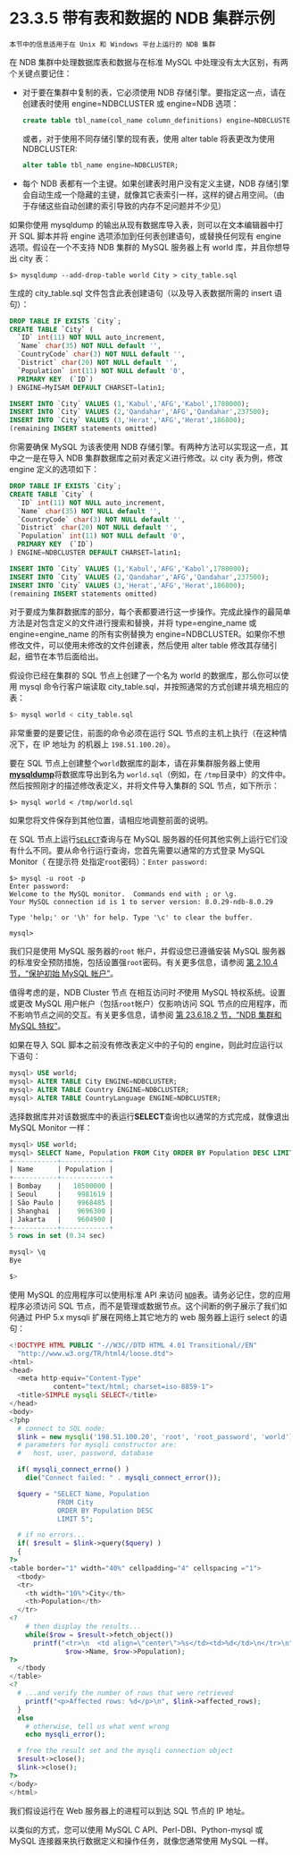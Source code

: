 # 23.3.5 带有表和数据的 NDB 集群示例

```textile
本节中的信息适用于在 Unix 和 Windows 平台上运行的 NDB 集群
```

在 NDB 集群中处理数据库表和数据与在标准 MySQL 中处理没有太大区别，有两个关键点要记住：

+ 对于要在集群中复制的表，它必须使用 NDB 存储引擎。要指定这一点，请在创建表时使用 engine=NDBCLUSTER 或 engine=NDB 选项：
  
  ```sql
  create table tbl_name(col_name column_definitions) engine=NDBCLUSTER;
  ```
  
  或者，对于使用不同存储引擎的现有表，使用 alter table 将表更改为使用 NDBCLUSTER:
  
  ```sql
  alter table tbl_name engine=NDBCLUSTER;
  ```

+ 每个 NDB 表都有一个主键。如果创建表时用户没有定义主键，NDB 存储引擎会自动生成一个隐藏的主键，就像其它表索引一样，这样的键占用空间。（由于存储这些自动创建的索引导致的内存不足问题并不少见）

如果你使用 mysqldump 的输出从现有数据库导入表，则可以在文本编辑器中打开 SQL 脚本并将 engine 选项添加到任何表创建语句，或替换任何现有 engine 选项。假设在一个不支持 NDB 集群的 MySQL  服务器上有 world 库，并且你想导出 city 表：

```shell
$> mysqldump --add-drop-table world City > city_table.sql
```

生成的 city_table.sql 文件包含此表创建语句（以及导入表数据所需的 insert 语句）：

```sql
DROP TABLE IF EXISTS `City`;
CREATE TABLE `City` (
  `ID` int(11) NOT NULL auto_increment,
  `Name` char(35) NOT NULL default '',
  `CountryCode` char(3) NOT NULL default '',
  `District` char(20) NOT NULL default '',
  `Population` int(11) NOT NULL default '0',
  PRIMARY KEY  (`ID`)
) ENGINE=MyISAM DEFAULT CHARSET=latin1;

INSERT INTO `City` VALUES (1,'Kabul','AFG','Kabol',1780000);
INSERT INTO `City` VALUES (2,'Qandahar','AFG','Qandahar',237500);
INSERT INTO `City` VALUES (3,'Herat','AFG','Herat',186800);
(remaining INSERT statements omitted)
```

你需要确保 MySQL 为该表使用 NDB 存储引擎。有两种方法可以实现这一点，其中之一是在导入 NDB 集群数据库之前对表定义进行修改。以 city 表为例，修改 engine 定义的选项如下：

```sql
DROP TABLE IF EXISTS `City`;
CREATE TABLE `City` (
  `ID` int(11) NOT NULL auto_increment,
  `Name` char(35) NOT NULL default '',
  `CountryCode` char(3) NOT NULL default '',
  `District` char(20) NOT NULL default '',
  `Population` int(11) NOT NULL default '0',
  PRIMARY KEY  (`ID`)
) ENGINE=NDBCLUSTER DEFAULT CHARSET=latin1;

INSERT INTO `City` VALUES (1,'Kabul','AFG','Kabol',1780000);
INSERT INTO `City` VALUES (2,'Qandahar','AFG','Qandahar',237500);
INSERT INTO `City` VALUES (3,'Herat','AFG','Herat',186800);
(remaining INSERT statements omitted)
```

对于要成为集群数据库的部分，每个表都要进行这一步操作。完成此操作的最简单方法是对包含定义的文件进行搜索和替换，并将 type=engine_name 或 engine=engine_name 的所有实例替换为 engine=NDBCLUSTER。如果你不想修改文件，可以使用未修改的文件创建表，然后使用 alter table 修改其存储引起，细节在本节后面给出。

假设你已经在集群的 SQL 节点上创建了一个名为 world 的数据库，那么你可以使用 mysql 命令行客户端读取 city_table.sql，并按照通常的方式创建并填充相应的表：

```sql
$> mysql world < city_table.sql
```

非常重要的是要记住，前面的命令必须在运行 SQL 节点的主机上执行（在这种情况下，在 IP 地址为 的机器上 `198.51.100.20`）。

要在 SQL 节点上创建整个`world`数据库的副本，请在非集群服务器上使用[**mysqldump**](https://dev.mysql.com/doc/refman/8.0/en/mysqldump.html "4.5.4 mysqldump——一个数据库备份程序")将数据库导出到名为 `world.sql`（例如，在 `/tmp`目录中）的文件中。然后按照刚才的描述修改表定义，并将文件导入集群的 SQL 节点，如下所示：

```shell
$> mysql world < /tmp/world.sql
```

如果您将文件保存到其他位置，请相应地调整前面的说明。

在 SQL 节点上运行[`SELECT`](https://dev.mysql.com/doc/refman/8.0/en/select.html "13.2.10 SELECT 语句")查询与在 MySQL 服务器的任何其他实例上运行它们没有什么不同。要从命令行运行查询，您首先需要以通常的方式登录 MySQL Monitor（ 在提示符 处指定`root`密码）：`Enter password:`

```shell
$> mysql -u root -p
Enter password:
Welcome to the MySQL monitor.  Commands end with ; or \g.
Your MySQL connection id is 1 to server version: 8.0.29-ndb-8.0.29

Type 'help;' or '\h' for help. Type '\c' to clear the buffer.

mysql>
```

我们只是使用 MySQL 服务器的`root` 帐户，并假设您已遵循安装 MySQL 服务器的标准安全预防措施，包括设置强`root`密码。有关更多信息，请参阅 [第 2.10.4 节，“保护初始 MySQL 帐户”](https://dev.mysql.com/doc/refman/8.0/en/default-privileges.html "2.10.4 保护初始 MySQL 帐户")。

值得考虑的是，NDB Cluster 节点 在相互访问时*不*使用 MySQL 特权系统。设置或更改 MySQL 用户帐户（包括`root`帐户）仅影响访问 SQL 节点的应用程序，而不影响节点之间的交互。有关更多信息，请参阅 [第 23.6.18.2 节，“NDB 集群和 MySQL 特权”](https://dev.mysql.com/doc/refman/8.0/en/mysql-cluster-security-mysql-privileges.html "23.6.18.2 NDB 集群和 MySQL 权限")。

如果在导入 SQL 脚本之前没有修改表定义中的子句的 engine，则此时应运行以下语句：

```sql
mysql> USE world;
mysql> ALTER TABLE City ENGINE=NDBCLUSTER;
mysql> ALTER TABLE Country ENGINE=NDBCLUSTER;
mysql> ALTER TABLE CountryLanguage ENGINE=NDBCLUSTER;
```

选择数据库并对该数据库中的表运行**SELECT**查询也以通常的方式完成，就像退出 MySQL Monitor 一样：

```sql
mysql> USE world;
mysql> SELECT Name, Population FROM City ORDER BY Population DESC LIMIT 5;
+-----------+------------+
| Name      | Population |
+-----------+------------+
| Bombay    |   10500000 |
| Seoul     |    9981619 |
| São Paulo |    9968485 |
| Shanghai  |    9696300 |
| Jakarta   |    9604900 |
+-----------+------------+
5 rows in set (0.34 sec)

mysql> \q
Bye

$>
```

使用 MySQL 的应用程序可以使用标准 API 来访问 [`NDB`](https://dev.mysql.com/doc/refman/8.0/en/mysql-cluster.html "第23章 MySQL NDB Cluster 8.0")表。请务必记住，您的应用程序必须访问 SQL 节点，而不是管理或数据节点。这个间断的例子展示了我们如何通过 PHP 5.x mysqli 扩展在网络上其它地方的 web 服务器上运行 select 的语句：

```php
<!DOCTYPE HTML PUBLIC "-//W3C//DTD HTML 4.01 Transitional//EN"
  "http://www.w3.org/TR/html4/loose.dtd">
<html>
<head>
  <meta http-equiv="Content-Type"
           content="text/html; charset=iso-8859-1">
  <title>SIMPLE mysqli SELECT</title>
</head>
<body>
<?php
  # connect to SQL node:
  $link = new mysqli('198.51.100.20', 'root', 'root_password', 'world');
  # parameters for mysqli constructor are:
  #   host, user, password, database

  if( mysqli_connect_errno() )
    die("Connect failed: " . mysqli_connect_error());

  $query = "SELECT Name, Population
            FROM City
            ORDER BY Population DESC
            LIMIT 5";

  # if no errors...
  if( $result = $link->query($query) )
  {
?>
<table border="1" width="40%" cellpadding="4" cellspacing ="1">
  <tbody>
  <tr>
    <th width="10%">City</th>
    <th>Population</th>
  </tr>
<?
    # then display the results...
    while($row = $result->fetch_object())
      printf("<tr>\n  <td align=\"center\">%s</td><td>%d</td>\n</tr>\n",
              $row->Name, $row->Population);
?>
  </tbody
</table>
<?
  # ...and verify the number of rows that were retrieved
    printf("<p>Affected rows: %d</p>\n", $link->affected_rows);
  }
  else
    # otherwise, tell us what went wrong
    echo mysqli_error();

  # free the result set and the mysqli connection object
  $result->close();
  $link->close();
?>
</body>
</html>
```

我们假设运行在 Web 服务器上的进程可以到达 SQL 节点的 IP 地址。

以类似的方式，您可以使用 MySQL C API、Perl-DBI、Python-mysql 或 MySQL 连接器来执行数据定义和操作任务，就像您通常使用 MySQL 一样。
